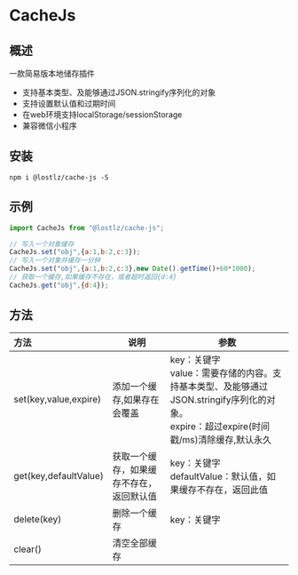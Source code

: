 # CacheJs

## 概述

一款简易版本地储存插件

- 支持基本类型、及能够通过JSON.stringify序列化的对象
- 支持设置默认值和过期时间
- 在web环境支持localStorage/sessionStorage
- 兼容微信小程序

## 安装

```shell
npm i @lostlz/cache-js -S
```

## 示例

```js
import CacheJs from "@lostlz/cache-js";

// 写入一个对象缓存
CacheJs.set("obj",{a:1,b:2,c:3});
// 写入一个对象并缓存一分钟
CacheJs.set("obj",{a:1,b:2,c:3},new Date().getTime()+60*1000);
// 获取一个缓存,如果缓存不存在，或者超时返回{d:4}
CacheJs.get("obj",{d:4});


```



## 方法

| 方法                  | 说明                                     | 参数                                                         |
| :-------------------- | ---------------------------------------- | ------------------------------------------------------------ |
| set(key,value,expire) | 添加一个缓存,如果存在会覆盖              | key：关键字<br />value：需要存储的内容。支持基本类型、及能够通过JSON.stringify序列化的对象。 <br />expire：超过expire(时间戳/ms)清除缓存,默认永久 |
| get(key,defaultValue) | 获取一个缓存，如果缓存不存在，返回默认值 | key：关键字<br />defaultValue：默认值，如果缓存不存在，返回此值 |
| delete(key)           | 删除一个缓存                             | key：关键字                                                  |
| clear()               | 清空全部缓存                             |                                                              |

